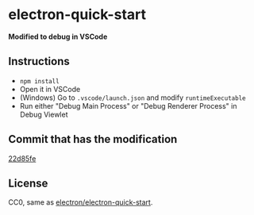 # electron-quick-start

**Modified to debug in VSCode**

## Instructions

- `npm install`
- Open it in VSCode
- (Windows) Go to `.vscode/launch.json` and modify `runtimeExecutable`
- Run either "Debug Main Process" or "Debug Renderer Process" in Debug Viewlet

## Commit that has the modification

[22d85fe](https://github.com/octref/vscode-electron-debug/commit/22d85fe0d736b0842a7d3ad66b50c4097a8a4005)

## License

CC0, same as [electron/electron-quick-start](https://github.com/electron/electron-quick-start).